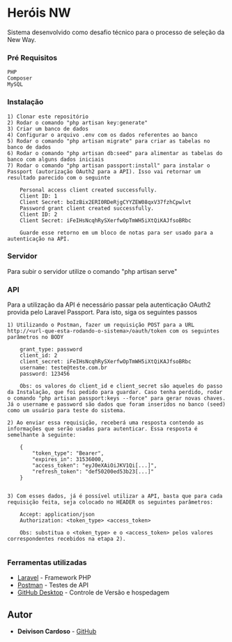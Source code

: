# Heróis NW

Sistema desenvolvido como desafio técnico para o processo de seleção da New Way.

### Pré Requisitos

```
PHP
Composer
MySQL
```

### Instalação

```
1) Clonar este repositório
2) Rodar o comando "php artisan key:generate"
3) Criar um banco de dados
4) Configurar o arquivo .env com os dados referentes ao banco
5) Rodar o comando "php artisan migrate" para criar as tabelas no banco de dados
6) Rodar o comando "php artisan db:seed" para alimentar as tabelas do banco com alguns dados iniciais
7) Rodar o comando "php artisan passport:install" para instalar o Passport (autorização OAuth2 para a API). Isso vai retornar um resultado parecido com o seguinte

	Personal access client created successfully.
	Client ID: 1
	Client Secret: boIzBix2ERI0RDeRjgCYYZEW08qxV37fzhCpwlvt
	Password grant client created successfully.
	Client ID: 2
	Client Secret: iFeIHsNcqhRySXerfwOpTmWH5iXtQiKAJfsoBRbc

	Guarde esse retorno em um bloco de notas para ser usado para a autenticação na API.

```

### Servidor

Para subir o servidor utilize o comando "php artisan serve"

### API

Para a utilização da API é necessário passar pela autenticação OAuth2 provida pelo Laravel Passport. Para isto, siga os seguintes passos

```
1) Utilizando o Postman, fazer um requisição POST para a URL http://<url-que-esta-rodando-o-sistema>/oauth/token com os seguintes parâmetros no BODY
	
	grant_type: password
	client_id: 2
	client_secret: iFeIHsNcqhRySXerfwOpTmWH5iXtQiKAJfsoBRbc
	username: teste@teste.com.br
	password: 123456

	Obs: os valores do client_id e client_secret são aqueles do passo da Instalação, que foi pedido para guardar. Caso tenha perdido, rodar o comando "php artisan passport:keys --force" para gerar novas chaves. Já o username e password são dados que foram inseridos no banco (seed) como um usuário para teste do sistema.

2) Ao enviar essa requisição, receberá uma resposta contendo as informações que serão usadas para autenticar. Essa resposta é semelhante à seguinte:

	{
	    "token_type": "Bearer",
	    "expires_in": 31536000,
	    "access_token": "eyJ0eXAiOiJKV1Qi[...]",
	    "refresh_token": "def50200ed53b23[...]"
	}


3) Com esses dados, já é possível utilizar a API, basta que para cada requisição feita, seja colocado no HEADER os seguintes parâmetros:

	Accept: application/json
	Authorization: <token_type> <access_token>

	Obs: substitua o <token_type> e o <access_token> pelos valores correspondentes recebidos na etapa 2).
	
```

### Ferramentas utilizadas

* [Laravel](https://laravel.com/) - Framework PHP
* [Postman](https://www.getpostman.com/) - Testes de API
* [GitHub Desktop](https://desktop.github.com/) - Controle de Versão e hospedagem 

## Autor

* **Deivison Cardoso** - [GitHub](https://github.com/deivisondc)